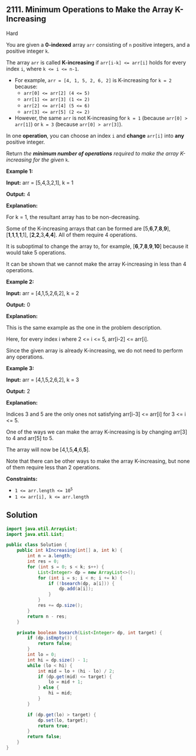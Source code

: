 ## 2111\. Minimum Operations to Make the Array K-Increasing

Hard

You are given a **0-indexed** array `arr` consisting of `n` positive integers, and a positive integer `k`.

The array `arr` is called **K-increasing** if `arr[i-k] <= arr[i]` holds for every index `i`, where `k <= i <= n-1`.

*   For example, `arr = [4, 1, 5, 2, 6, 2]` is K-increasing for `k = 2` because:
    *   `arr[0] <= arr[2] (4 <= 5)`
    *   `arr[1] <= arr[3] (1 <= 2)`
    *   `arr[2] <= arr[4] (5 <= 6)`
    *   `arr[3] <= arr[5] (2 <= 2)`
*   However, the same `arr` is not K-increasing for `k = 1` (because `arr[0] > arr[1]`) or `k = 3` (because `arr[0] > arr[3]`).

In one **operation**, you can choose an index `i` and **change** `arr[i]` into **any** positive integer.

Return _the **minimum number of operations** required to make the array K-increasing for the given_ `k`.

**Example 1:**

**Input:** arr = [5,4,3,2,1], k = 1

**Output:** 4

**Explanation:** 

For k = 1, the resultant array has to be non-decreasing. 

Some of the K-increasing arrays that can be formed are [5,**6**,**7**,**8**,**9**], [**1**,**1**,**1**,**1**,1], [**2**,**2**,3,**4**,**4**]. All of them require 4 operations. 

It is suboptimal to change the array to, for example, [**6**,**7**,**8**,**9**,**10**] because it would take 5 operations. 

It can be shown that we cannot make the array K-increasing in less than 4 operations.

**Example 2:**

**Input:** arr = [4,1,5,2,6,2], k = 2

**Output:** 0

**Explanation:** 

This is the same example as the one in the problem description. 

Here, for every index i where 2 <= i <= 5, arr[i-2] <= arr[i]. 

Since the given array is already K-increasing, we do not need to perform any operations.

**Example 3:**

**Input:** arr = [4,1,5,2,6,2], k = 3

**Output:** 2

**Explanation:** 

Indices 3 and 5 are the only ones not satisfying arr[i-3] <= arr[i] for 3 <= i <= 5. 

One of the ways we can make the array K-increasing is by changing arr[3] to 4 and arr[5] to 5. 

The array will now be [4,1,5,**4**,6,**5**]. 

Note that there can be other ways to make the array K-increasing, but none of them require less than 2 operations.

**Constraints:**

*   <code>1 <= arr.length <= 10<sup>5</sup></code>
*   `1 <= arr[i], k <= arr.length`

## Solution

```java
import java.util.ArrayList;
import java.util.List;

public class Solution {
    public int kIncreasing(int[] a, int k) {
        int n = a.length;
        int res = 0;
        for (int s = 0; s < k; s++) {
            List<Integer> dp = new ArrayList<>();
            for (int i = s; i < n; i += k) {
                if (!bsearch(dp, a[i])) {
                    dp.add(a[i]);
                }
            }
            res += dp.size();
        }
        return n - res;
    }

    private boolean bsearch(List<Integer> dp, int target) {
        if (dp.isEmpty()) {
            return false;
        }
        int lo = 0;
        int hi = dp.size() - 1;
        while (lo < hi) {
            int mid = lo + (hi - lo) / 2;
            if (dp.get(mid) <= target) {
                lo = mid + 1;
            } else {
                hi = mid;
            }
        }

        if (dp.get(lo) > target) {
            dp.set(lo, target);
            return true;
        }
        return false;
    }
}
```